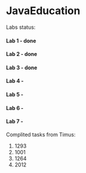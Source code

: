 # JavaEducation
Labs status:
#### Lab 1 - done
#### Lab 2 - done
#### Lab 3 - done
#### Lab 4 -
#### Lab 5 -
#### Lab 6 -
#### Lab 7 -

Complited tasks from Timus:
1. 1293
2. 1001
3. 1264
4. 2012
